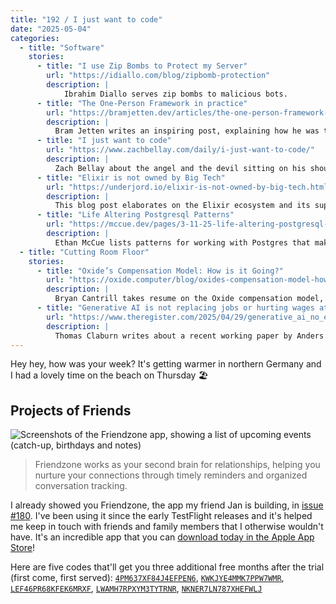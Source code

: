 ```yaml
---
title: "192 / I just want to code"
date: "2025-05-04"
categories:
  - title: "Software"
    stories:
      - title: "I use Zip Bombs to Protect my Server"
        url: "https://idiallo.com/blog/zipbomb-protection"
        description: |
            Ibrahim Diallo serves zip bombs to malicious bots.
      - title: "The One-Person Framework in practice"
        url: "https://bramjetten.dev/articles/the-one-person-framework-in-practice/"
        description: |
          Bram Jetten writes an inspiring post, explaining how he was the solo developer for 14 years, building a €1M+ ARR company, all using Ruby on Rails.
      - title: "I just want to code"
        url: "https://www.zachbellay.com/daily/i-just-want-to-code/"
        description: |
          Zach Bellay about the angel and the devil sitting on his shoulders, the former telling him to code for fun and the latter telling him to "be his own boss" and make money.
      - title: "Elixir is not owned by Big Tech"
        url: "https://underjord.io/elixir-is-not-owned-by-big-tech.html"
        description: |
          This blog post elaborates on the Elixir ecosystem and its supporters.
      - title: "Life Altering Postgresql Patterns"
        url: "https://mccue.dev/pages/3-11-25-life-altering-postgresql-patterns"
        description: |
          Ethan McCue lists patterns for working with Postgres that make your life easier in the long run.
  - title: "Cutting Room Floor"
    stories:
      - title: "Oxide’s Compensation Model: How is it Going?"
        url: "https://oxide.computer/blog/oxides-compensation-model-how-is-it-going"
        description: |
          Bryan Cantrill takes resume on the Oxide compensation model, where everyone gets the same salary: $207,264.
      - title: "Generative AI is not replacing jobs or hurting wages at all"
        url: "https://www.theregister.com/2025/04/29/generative_ai_no_effect_jobs_wages/"
        description: |
          Thomas Claburn writes about a recent working paper by Anders Humlum and Emilie Vestergaard, who found the labor and wage impact of AI to be minimal.
---
```


Hey hey, how was your week? It's getting warmer in northern Germany and I had a lovely time on the beach on Thursday 🏖️

## Projects of Friends

![Screenshots of the Friendzone app, showing a list of upcoming events (catch-up, birthdays and notes)](/weekly/192/friendzone.png)

> Friendzone works as your second brain for relationships, helping you nurture your connections through timely reminders and organized conversation tracking.

I already showed you Friendzone, the app my friend Jan is building, in [issue #180](/weekly/180).
I've been using it since the early TestFlight releases and it's helped me keep in touch with friends and family members that I otherwise wouldn't have.
It's an incredible app that you can [download today in the Apple App Store](https://apps.apple.com/us/app/personal-crm-friendzone/id6472595588)!

Here are five codes that'll get you three additional free months after the trial (first come, first served):
[`4PM637XF84J4EFPEN6`](https://apps.apple.com/redeem?ctx=offercodes&id=6472595588&code=4PM637XF84J4EFPEN6), [`KWKJYE4MMK7PPW7WMR`](https://apps.apple.com/redeem?ctx=offercodes&id=6472595588&code=KWKJYE4MMK7PPW7WMR), [`LEF46PR68KFEK6MRXF`](https://apps.apple.com/redeem?ctx=offercodes&id=6472595588&code=LEF46PR68KFEK6MRXF), [`LWAMH7RPXYM3TYTRNR`](https://apps.apple.com/redeem?ctx=offercodes&id=6472595588&code=LWAMH7RPXYM3TYTRNR), [`NKNER7LN787XHEFWLJ`](https://apps.apple.com/redeem?ctx=offercodes&id=6472595588&code=NKNER7LN787XHEFWLJ)
